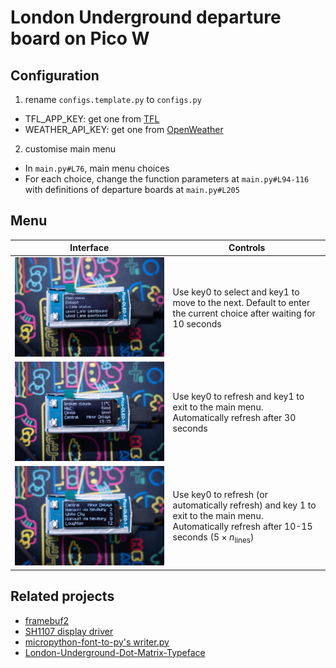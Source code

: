 # London Underground departure board on Pico W

## Configuration
1. rename `configs.template.py` to `configs.py`
  - TFL_APP_KEY: get one from [TFL](https://api-portal.tfl.gov.uk/)
  - WEATHER_API_KEY: get one from [OpenWeather](https://openweathermap.org/api)
2. customise main menu 
  - In `main.py#L76`, main menu choices
  - For each choice, change the function parameters at `main.py#L94-116` with definitions of departure boards at `main.py#L205`

## Menu
|Interface|Controls|
|-----|-----|
|![](./img/main_menu.jpg)|Use key0 to select and key1 to move to the next. Default to enter the current choice after waiting for 10 seconds|
|![](./img/line_status.jpg)|Use key0 to refresh and key1 to exit to the main menu. Automatically refresh after 30 seconds|
|![](./img/departures.jpg)|Use key0 to refresh (or automatically refresh) and key 1 to exit to the main menu. Automatically refresh after 10-15 seconds ($5\times n_\mathrm{lines}$)|

## Related projects
- [framebuf2](https://github.com/peter-l5/framebuf2)
- [SH1107 display driver](https://github.com/peter-l5/SH1107)
- [micropython-font-to-py's writer.py](https://github.com/peterhinch/micropython-font-to-py/blob/master/writer/writer.py)
- [London-Underground-Dot-Matrix-Typeface](https://github.com/petykowski/London-Underground-Dot-Matrix-Typeface)